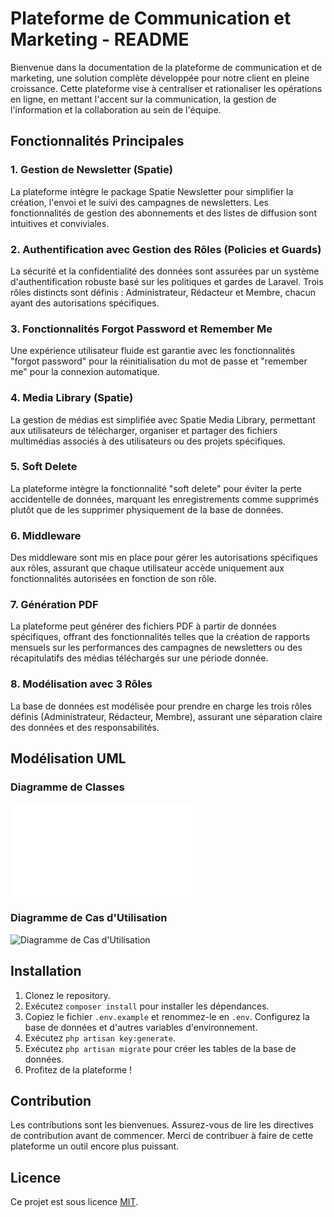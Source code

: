 # Plateforme de Communication et Marketing - README

Bienvenue dans la documentation de la plateforme de communication et de marketing, une solution complète développée pour notre client en pleine croissance. Cette plateforme vise à centraliser et rationaliser les opérations en ligne, en mettant l'accent sur la communication, la gestion de l'information et la collaboration au sein de l'équipe.

## Fonctionnalités Principales

### 1. Gestion de Newsletter (Spatie)
La plateforme intègre le package Spatie Newsletter pour simplifier la création, l'envoi et le suivi des campagnes de newsletters. Les fonctionnalités de gestion des abonnements et des listes de diffusion sont intuitives et conviviales.

### 2. Authentification avec Gestion des Rôles (Policies et Guards)
La sécurité et la confidentialité des données sont assurées par un système d'authentification robuste basé sur les politiques et gardes de Laravel. Trois rôles distincts sont définis : Administrateur, Rédacteur et Membre, chacun ayant des autorisations spécifiques.

### 3. Fonctionnalités Forgot Password et Remember Me
Une expérience utilisateur fluide est garantie avec les fonctionnalités "forgot password" pour la réinitialisation du mot de passe et "remember me" pour la connexion automatique.

### 4. Media Library (Spatie)
La gestion de médias est simplifiée avec Spatie Media Library, permettant aux utilisateurs de télécharger, organiser et partager des fichiers multimédias associés à des utilisateurs ou des projets spécifiques.

### 5. Soft Delete
La plateforme intègre la fonctionnalité "soft delete" pour éviter la perte accidentelle de données, marquant les enregistrements comme supprimés plutôt que de les supprimer physiquement de la base de données.

### 6. Middleware
Des middleware sont mis en place pour gérer les autorisations spécifiques aux rôles, assurant que chaque utilisateur accède uniquement aux fonctionnalités autorisées en fonction de son rôle.

### 7. Génération PDF
La plateforme peut générer des fichiers PDF à partir de données spécifiques, offrant des fonctionnalités telles que la création de rapports mensuels sur les performances des campagnes de newsletters ou des récapitulatifs des médias téléchargés sur une période donnée.

### 8. Modélisation avec 3 Rôles
La base de données est modélisée pour prendre en charge les trois rôles définis (Administrateur, Rédacteur, Membre), assurant une séparation claire des données et des responsabilités.

## Modélisation UML

### Diagramme de Classes
![Diagramme de Classes](modélisation/classe.pdf)

### Diagramme de Cas d'Utilisation
![Diagramme de Cas d'Utilisation](url_vers_l_image_diagramme_utilisation.png)

## Installation

1. Clonez le repository.
2. Exécutez `composer install` pour installer les dépendances.
3. Copiez le fichier `.env.example` et renommez-le en `.env`. Configurez la base de données et d'autres variables d'environnement.
4. Exécutez `php artisan key:generate`.
5. Exécutez `php artisan migrate` pour créer les tables de la base de données.
6. Profitez de la plateforme !

## Contribution

Les contributions sont les bienvenues. Assurez-vous de lire les directives de contribution avant de commencer. Merci de contribuer à faire de cette plateforme un outil encore plus puissant.

## Licence

Ce projet est sous licence [MIT](LICENSE).
